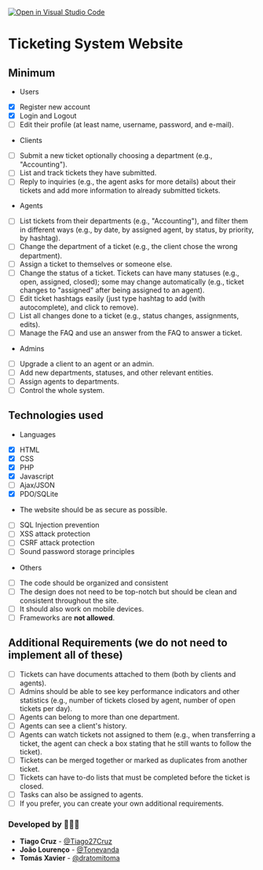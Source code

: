[![Open in Visual Studio Code](https://classroom.github.com/assets/open-in-vscode-c66648af7eb3fe8bc4f294546bfd86ef473780cde1dea487d3c4ff354943c9ae.svg)](https://classroom.github.com/online_ide?assignment_repo_id=10534337&assignment_repo_type=AssignmentRepo)

# Ticketing System Website

## Minimum

- Users
- [x] Register new account
- [x] Login and Logout
- [ ] Edit their profile (at least name, username, password, and e-mail).

- Clients
- [ ] Submit a new ticket optionally choosing a department (e.g., "Accounting").
- [ ] List and track tickets they have submitted.
- [ ] Reply to inquiries (e.g., the agent asks for more details) about their tickets and add more information to already submitted tickets.

- Agents
- [ ] List tickets from their departments (e.g., "Accounting"), and filter them in different ways (e.g., by date, by assigned agent, by status, by priority, by hashtag).
- [ ] Change the department of a ticket (e.g., the client chose the wrong department).
- [ ] Assign a ticket to themselves or someone else.
- [ ] Change the status of a ticket. Tickets can have many statuses (e.g., open, assigned, closed); some may change automatically (e.g., ticket changes to "assigned" after being assigned to an agent).
- [ ] Edit ticket hashtags easily (just type hashtag to add (with autocomplete), and click to remove).
- [ ] List all changes done to a ticket (e.g., status changes, assignments, edits).
- [ ] Manage the FAQ and use an answer from the FAQ to answer a ticket.

- Admins
- [ ] Upgrade a client to an agent or an admin.
- [ ] Add new departments, statuses, and other relevant entities.
- [ ] Assign agents to departments.
- [ ] Control the whole system.

## Technologies used

- Languages
- [x] HTML
- [x] CSS
- [x] PHP
- [x] Javascript
- [ ] Ajax/JSON
- [x] PDO/SQLite

- The website should be as secure as possible.
- [ ] SQL Injection prevention
- [ ] XSS attack protection
- [ ] CSRF attack protection
- [ ] Sound password storage principles

- Others
- [ ] The code should be organized and consistent
- [ ] The design does not need to be top-notch but should be clean and consistent throughout the site. 
- [ ] It should also work on mobile devices.
- [ ] Frameworks are **not allowed**.

## Additional Requirements (we do not need to implement all of these)
- [ ] Tickets can have documents attached to them (both by clients and agents).
- [ ] Admins should be able to see key performance indicators and other statistics (e.g., number of tickets closed by agent, number of open tickets per day).
- [ ] Agents can belong to more than one department.
- [ ] Agents can see a client's history.
- [ ] Agents can watch tickets not assigned to them (e.g., when transferring a ticket, the agent can check a box stating that he still wants to follow the ticket).
- [ ] Tickets can be merged together or marked as duplicates from another ticket.
- [ ] Tickets can have to-do lists that must be completed before the ticket is closed.
- [ ] Tasks can also be assigned to agents.
- [ ] If you prefer, you can create your own additional requirements.

### Developed by 🧑🏻‍💻

- **Tiago Cruz** - [@Tiago27Cruz](https://www.github.com/Tiago27Cruz)
- **João Lourenço** - [@Tonevanda](https://www.github.com/Tonevanda)
- **Tomás Xavier** - [@dratomitoma](https://www.github.com/dratomitoma)
